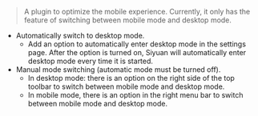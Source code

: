 > A plugin to optimize the mobile experience. Currently, it only has the feature of switching between mobile mode and desktop mode.

- Automatically switch to desktop mode.
  - Add an option to automatically enter desktop mode in the settings page. After the option is turned on, Siyuan will automatically enter desktop mode every time it is started.
- Manual mode switching (automatic mode must be turned off).
  - In desktop mode: there is an option on the right side of the top toolbar to switch between mobile mode and desktop mode.
  - In mobile mode, there is an option in the right menu bar to switch between mobile mode and desktop mode.